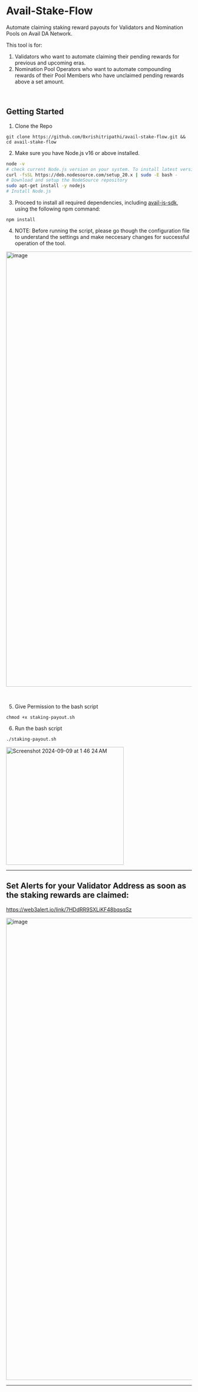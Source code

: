 # Avail-Stake-Flow 
Automate claiming staking reward payouts for Validators and Nomination Pools on Avail DA Network.

This tool is for:
1. Validators who want to automate claiming their pending rewards for previous and upcoming eras.
2. Nomination Pool Operators who want to automate compounding rewards of their Pool Members who have unclaimed pending rewards above a set amount. 

&nbsp;
&nbsp;
&nbsp;
&nbsp;
## Getting Started

1. Clone the Repo
```
git clone https://github.com/0xrishitripathi/avail-stake-flow.git && cd avail-stake-flow
```

2. Make sure you have Node.js v16 or above installed. 
```bash
node -v
# check current Node.js version on your system. To install latest version follow below steps
curl -fsSL https://deb.nodesource.com/setup_20.x | sudo -E bash -
# Download and setup the NodeSource repository
sudo apt-get install -y nodejs
# Install Node.js
```
3. Proceed to install all required dependencies, including [avail-js-sdk](https://www.npmjs.com/package/avail-js-sdk), using the following npm command:
```
npm install
```

4. NOTE: Before running the script, please go though the configuration file to understand the settings and make neccesary changes for successful operation of the tool.

<img width="1177" alt="image" src="https://github.com/user-attachments/assets/b519f5c7-f72b-488f-8cb0-3a4f8234a07b">

&nbsp;

5. Give Permission to the bash script
```
chmod +x staking-payout.sh
```

6. Run the bash script
```
./staking-payout.sh
```
<img width="319" alt="Screenshot 2024-09-09 at 1 46 24 AM" src="https://github.com/user-attachments/assets/68d2fe98-e634-4db9-9fd8-2d15bae6d2a5">



--------------------------------------------------------------------------------------------------------------------------------------

## Set Alerts for your Validator Address as soon as the staking rewards are claimed:

https://web3alert.io/link/7HDdRR9SXLiKF48bqsqSz

<img width="1250" alt="image" src="https://github.com/user-attachments/assets/499db008-e394-495b-8aad-de54e0a8a8fa">




--------------------------------------------------------------------------------------------------------------------------------------
